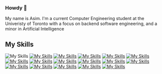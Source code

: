 ### Howdy 👋
My name is Asim. I'm a current Computer Engineering student at the Univeristy of Toronto with a focus on backend software engineering, and a minor in Artificial Intelligence



## My Skills
![My Skills](https://skillicons.dev/icons?i=c)
[![My Skills](https://skillicons.dev/icons?i=cpp)](https://isocpp.org/)
[![My Skills](https://skillicons.dev/icons?i=python)](https://www.python.org/)
[![My Skills](https://skillicons.dev/icons?i=pytorch)](https://pytorch.org/)
[![My Skills](https://skillicons.dev/icons?i=tensorflow)](https://www.tensorflow.org/)
[![My Skills](https://skillicons.dev/icons?i=sklearn)](https://scikit-learn.org/stable/)
[![My Skills](https://skillicons.dev/icons?i=arduino)](https://www.arduino.cc/)
[![My Skills](https://skillicons.dev/icons?i=gtk)](https://www.gtk.org/)
[![My Skills](https://skillicons.dev/icons?i=git)](https://git-scm.com/)
[![My Skills](https://skillicons.dev/icons?i=github)](https://github.com/)
[![My Skills](https://skillicons.dev/icons?i=vscode)](https://code.visualstudio.com/)
[![My Skills](https://skillicons.dev/icons?i=matlab)](https://www.mathworks.com/products/matlab.html)
[![My Skills](https://skillicons.dev/icons?i=linux)](https://www.linux.org/)
[![My Skills](https://skillicons.dev/icons?i=debian)](https://www.debian.org/)
[![My Skills](https://skillicons.dev/icons?i=html)](https://html.spec.whatwg.org/multipage/)
[![My Skills](https://skillicons.dev/icons?i=css)](https://www.w3.org/Style/CSS/Overview.en.html)
[![My Skills](https://skillicons.dev/icons?i=js)](https://www.javascript.com/)




<!--
**Asim-108/Asim-108** is a ✨ _special_ ✨ repository because its `README.md` (this file) appears on your GitHub profile.

Here are some ideas to get you started:

- 🔭 I’m currently working on ...
- 🌱 I’m currently learning ...
- 👯 I’m looking to collaborate on ...
- 🤔 I’m looking for help with ...
- 💬 Ask me about ...
- 📫 How to reach me: ...
- 😄 Pronouns: ...
- ⚡ Fun fact: ...
-->
